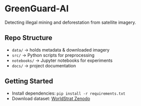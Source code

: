 # GreenGuard-AI
Detecting illegal mining and deforestation from satellite imagery.

## Repo Structure
- `data/` → holds metadata & downloaded imagery
- `src/` → Python scripts for preprocessing
- `notebooks/` → Jupyter notebooks for experiments
- `docs/` → project documentation

## Getting Started
- Install dependencies: `pip install -r requirements.txt`
- Download dataset: [WorldStrat Zenodo](https://doi.org/10.5281/zenodo.6810792)
